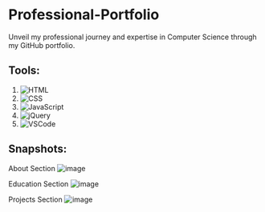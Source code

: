 # Professional-Portfolio

Unveil my professional journey and expertise in Computer Science through my GitHub portfolio.

## Tools:
1. ![HTML](https://img.shields.io/badge/HTML5-E34F26?style=for-the-badge&logo=html5&logoColor=white)
2. ![CSS](https://img.shields.io/badge/CSS3-1572B6?style=for-the-badge&logo=css3&logoColor=white)
3. ![JavaScript](https://img.shields.io/badge/JavaScript-90E59A?style=for-the-badge&logo=javascript&logoColor=white)
4. ![jQuery](https://img.shields.io/badge/jQuery-90E59A?style=for-the-badge&logo=jquery&logoColor=white)
5. ![VSCode](https://img.shields.io/badge/VS_Code-007ACC?style=for-the-badge&logo=visualstudiocode&logoColor=white)

## Snapshots:

About Section
![image](https://github.com/Affan2003/Professional-Portfolio/assets/97110821/aee21c69-2ec8-4366-a888-3c02a032603d)

Education Section
![image](https://github.com/Affan2003/Professional-Portfolio/assets/97110821/0224aef7-5c0f-4c14-a9bb-5043b399916b)

Projects Section
![image](https://github.com/Affan2003/Professional-Portfolio/assets/97110821/5a642669-2017-40fc-a56f-5c4c9c5c2de4)
